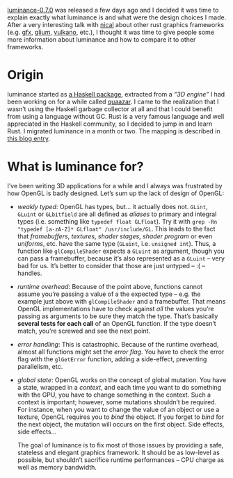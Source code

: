 [luminance-0.7.0](https://crates.io/crates/luminance/0.7.0) was released a few days ago and I
decided it was time to explain exactly what luminance is and what were the design choices I made.
After a very interesting talk with [nical](https://github.com/nical) about other rust graphics
frameworks (e.g. [gfx](https://crates.io/crates/gfx), [glium](https://crates.io/crates/glium),
[vulkano](https://crates.io/crates/vulkano), etc.), I thought it was time to give people some more
information about luminance and how to compare it to other frameworks.

# Origin

luminance started as [a Haskell package](https://hackage.haskell.org/package/luminance), extracted
from a *“3D engine”* I had been working on for a while called
[quaazar](https://github.com/phaazon/quaazar). I came to the realization that I wasn’t using the
Haskell garbage collector at all and that I could benefit from using a language without GC. Rust
is a very famous language and well appreciated in the Haskell community, so I decided to jump in and
learn Rust. I migrated luminance in a month or two. The mapping is described in
[this blog entry](http://phaazon.blogspot.fr/2016/04/porting-haskell-graphics-framework-to.html).

# What is luminance for?

I’ve been writing 3D applications for a while and I always was frustrated by how OpenGL is badly
designed. Let’s sum up the lack of design of OpenGL:

- *weakly typed*: OpenGL has types, but… it actually does not. `GLint`, `GLuint` or `GLbitfield` are
  all defined as *aliases* to primary and integral types (i.e. something like
  `typedef float GLfloat`). Try it with `grep -Rn "typedef [a-zA-Z]* GLfloat" /usr/include/GL`. This
  leads to the fact that *framebuffers*, *textures*, *shader stages*, *shader program* or even
  *uniforms*, etc. have the same type (`GLuint`, i.e. `unsigned int`). Thus, a function like
  `glCompileShader` expects a `GLuint` as argument, though you can pass a framebuffer, because it’s
  also represented as a `GLuint` – very bad for us. It’s better to consider that those are just
  untyped – :( – handles.
- *runtime overhead*: Because of the point above, functions cannot assume you’re passing a value of
  a the expected type – e.g. the example just above with `glCompileShader` and a framebuffer. That
  means OpenGL implementations have to check against *all* the values you’re passing as arguments to
  be sure they match the type. That’s basically **several tests for each call** of an OpenGL
  function. If the type doesn’t match, you’re screwed and see the next point.
- *error handling*: This is catastrophic. Because of the runtime overhead, almost all functions
  might set the *error flag*. You have to check the error flag with the `glGetError` function,
  adding a side-effect, preventing parallelism, etc.
- *global state*: OpenGL works on the concept of global mutation. You have a state, wrapped in a
  *context*, and each time you want to do something with the GPU, you have to change something in
  the context. Such a context is important; however, some mutations shouldn’t be required. For
  instance, when you want to change the value of an object or use a texture, OpenGL requires you to
  *bind* the object. If you forget to *bind* for the next object, the mutation will occurs on the
  first object. Side effects, side effects…

  The goal of luminance is to fix most of those issues by providing a safe, stateless and elegant
  graphics framework. It should be as low-level as possible, but shouldn’t sacrifice
  runtime performances – CPU charge as well as memory bandwidth.
